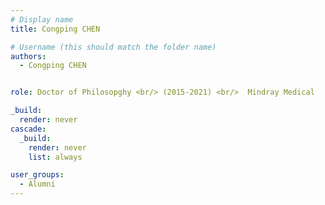 ```yaml
---
# Display name
title: Congping CHEN

# Username (this should match the folder name)
authors:
  - Congping CHEN


role: Doctor of Philosopghy <br/> (2015-2021) <br/>  Mindray Medical

_build:
  render: never
cascade:
  _build:
    render: never
    list: always

user_groups:
  - Alumni
---
```

